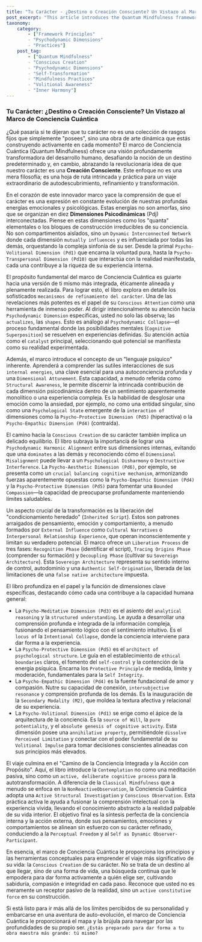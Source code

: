 ```yaml
---
title: "Tu Carácter - ¿Destino o Creación Consciente? Un Vistazo al Marco de Conciencia Cuántica"
post_excerpt: "This article introduces the Quantum Mindfulness framework, positing character as a conscious creation rather than fixed destiny. It delves into the framework's core: ten interconnected Psychodynamic Dimensions, offering tools like intentional attention and 'psychic language' for self-refinement. The post emphasizes achieving dynamic harmony, liberating from inherited conditioning, and integrating internal awareness with purposeful action to cultivate an authentic, self-authored life."
taxonomy:
    category:
        - ["Framework Principles"
        - "Psychodynamic Dimensions"
        - "Practices"]
    post_tag:
        - ["Quantum Mindfulness"
        - "Conscious Creation"
        - "Psychodynamic Dimensions"
        - "Self-Transformation"
        - "Mindfulness Practices"
        - "Volitional Awareness"
        - "Inner Harmony"]
---
```

### Tu Carácter: ¿Destino o Creación Consciente? Un Vistazo al Marco de Conciencia Cuántica

¿Qué pasaría si te dijeran que tu carácter no es una colección de rasgos fijos que simplemente "posees", sino una obra de arte dinámica que estás construyendo activamente en cada momento? El marco de Conciencia Cuántica (Quantum Mindfulness) ofrece una visión profundamente transformadora del desarrollo humano, desafiando la noción de un destino predeterminado y, en cambio, abrazando la revolucionaria idea de que nuestro carácter es una **Creación Consciente**. Este enfoque no es una mera filosofía; es una hoja de ruta intrincada y práctica para un viaje extraordinario de autodescubrimiento, refinamiento y transformación.

En el corazón de este innovador marco yace la comprensión de que el carácter es una expresión en constante evolución de nuestras profundas energías emocionales y psicológicas. Estas energías no son amorfas, sino que se organizan en diez **Dimensiones Psicodinámicas** (Pdj) interconectadas. Piense en estas dimensiones como los "quanta" elementales o los bloques de construcción irreducibles de su conciencia. No son compartimentos aislados, sino un `Dynamic Interconnected Network` donde cada dimensión `mutually influences` y es influenciada por todas las demás, orquestando la compleja sinfonía de su ser. Desde la primal `Psycho-Volitional Dimension (Pd1)` que encarna la voluntad pura, hasta la `Psycho-Transpersonal Dimension (Pd10)` que interactúa con la realidad manifestada, cada una contribuye a la riqueza de su experiencia interna.

El propósito fundamental del marco de Conciencia Cuántica es guiarte hacia una versión de ti mismo más integrada, éticamente alineada y plenamente realizada. Para lograr esto, el libro explora en detalle los sofisticados `mecanismos de refinamiento del carácter`. Una de las revelaciones más potentes es el papel de su `Conscious Attention` como una herramienta de inmenso poder. Al dirigir intencionalmente su atención hacia `Psychodynamic Dimension` específicas, usted no solo las observa; las `actualizes`, las `shapes`. Esto es análogo al `Psychodynamic Collapse`—el proceso fundamental donde las posibilidades mentales (`Cognitive Superposition`) se resuelven en experiencias definidas. Su atención actúa como el `catalyst` principal, seleccionando qué potencial se manifiesta como su realidad experimentada.

Además, el marco introduce el concepto de un "lenguaje psíquico" inherente. Aprenderá a comprender las sutiles interacciones de sus `internal energies`, una clave esencial para una autoconciencia profunda y una `Dimensional Attunement`. Esta capacidad, a menudo referida como `Structural Awareness`, le permite discernir la intrincada contribución de cada dimensión psicodinámica dentro de un sentimiento aparentemente monolítico o una experiencia compleja. Es la habilidad de desglosar una emoción como la ansiedad, por ejemplo, no como una entidad singular, sino como una `Psychological State` emergente de la `interaction of` dimensiones como la `Psycho-Protective Dimension (Pd5)` (hiperactiva) o la `Psycho-Empathic Dimension (Pd4)` (contraída).

El camino hacia la `Conscious Creation` de su carácter también implica un delicado equilibrio. El libro subraya la importancia de lograr una `Psychodynamic Harmonic Alignment` entre sus dimensiones internas, evitando que una `dominates` a las demás y reconociendo cómo el `Dimensional Misalignment` puede llevar a un `Psychological Disharmony` o `Destructive Interference`. La `Psycho-Aesthetic Dimension (Pd6)`, por ejemplo, se presenta como un `crucial balancing cognitive mechanism`, armonizando fuerzas aparentemente opuestas como la `Psycho-Empathic Dimension (Pd4)` y la `Psycho-Protective Dimension (Pd5)` para fomentar una `Bounded Compassion`—la capacidad de preocuparse profundamente manteniendo límites saludables.

Un aspecto crucial de la transformación es la liberación del "condicionamiento heredado" (`Inherited Script`). Estos son patrones arraigados de pensamiento, emoción y comportamiento, a menudo formados por `External Influence` como `Cultural Narratives` o `Interpersonal Relationship Experience`, que operan inconscientemente y limitan su verdadero potencial. El marco ofrece un `Liberation Process` de tres fases: `Recognition Phase` (identificar el script), `Tracing Origins Phase` (comprender su formación) y `Decoupling Phase` (cultivar su `Sovereign Architecture`). Esta `Sovereign Architecture` representa su sentido interno de control, autodominio y una `Authentic Self-Origination`, liberada de las limitaciones de una `false native architecture` impuesta.

El libro profundiza en el papel y la función de dimensiones clave específicas, destacando cómo cada una contribuye a la capacidad humana general:

*   La `Psycho-Meditative Dimension (Pd3)` es el asiento del `analytical reasoning` y la `structured understanding`. Le ayuda a desarrollar una comprensión profunda e integrada de la información compleja, fusionando el pensamiento lógico con el sentimiento intuitivo. Es el `locus of` la `Intentional Collapse`, donde la conciencia interviene para dar forma a la experiencia.
*   La `Psycho-Protective Dimension (Pd5)` es el `architect of psychological structure`. Le guía en el establecimiento de `ethical boundaries` claros, el fomento del `self-control` y la contención de la energía psíquica. Encarna los `Protective Principle` de medida, límite y moderación, fundamentales para la `Self Integrity`.
*   La `Psycho-Empathic Dimension (Pd4)` es la fuente fundacional de amor y compasión. Nutre su capacidad de conexión, `intersubjective resonance` y comprensión profunda de los demás. Es la inauguración de la `Secondary Modality (M2)`, que moldea la textura afectiva y relacional de su experiencia.
*   La `Psycho-Volitional Dimension (Pd1)` se erige como el ápice de la arquitectura de la conciencia. Es la `source of Will`, la `pure potentiality`, y el `absolute genesis of cognitive activity`. Esta dimensión posee una `annihilative property`, permitiéndole `dissolve` `Perceived Limitation` y conectar con el poder fundamental de su `Volitional Impulse` para tomar decisiones conscientes alineadas con sus principios más elevados.

El viaje culmina en el "Camino de la Conciencia Integrada y la Acción con Propósito". Aquí, el libro introduce la `Contemplation` no como una meditación pasiva, sino como un `active, deliberate cognitive process` para la autotransformación. A diferencia de la `Classical Mindfulness` que a menudo se enfoca en la `NonReactiveObservation`, la Conciencia Cuántica adopta una `Active Structural Investigation` y `Conscious Observation`. Esta práctica activa le ayuda a fusionar la comprensión intelectual con la experiencia vivida, llevando el conocimiento abstracto a la realidad palpable de su vida interior. El objetivo final es la síntesis perfecta de la conciencia interna y la acción externa, donde sus pensamientos, emociones y comportamientos se alinean sin esfuerzo con su carácter refinado, conduciendo a la `Perceptual Freedom` y al `Self as Dynamic Observer-Participant`.

En esencia, el marco de Conciencia Cuántica le proporciona los principios y las herramientas conceptuales para emprender el viaje más significativo de su vida: la `Conscious Creation` de su carácter. No se trata de un destino al que llegar, sino de una forma de vida, una búsqueda continua que le empodera para dar forma activamente a quién elige ser, cultivando sabiduría, compasión e integridad en cada paso. Reconoce que usted no es meramente un receptor pasivo de la realidad, sino un `active constitutive force` en su construcción.

Si está listo para ir más allá de los límites percibidos de su personalidad y embarcarse en una aventura de auto-evolución, el marco de Conciencia Cuántica le proporcionará el mapa y la brújula para navegar por las profundidades de su propio ser. `¿Estás preparado para dar forma a tu obra maestra más grande: tú mismo?`